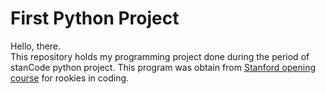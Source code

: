 # First Python Project
Hello, there.\
This repository holds my programming project done during the period of stanCode python project.
This program was obtain from [Stanford opening course](https://web.stanford.edu/class/cs106a/) for rookies in coding.

